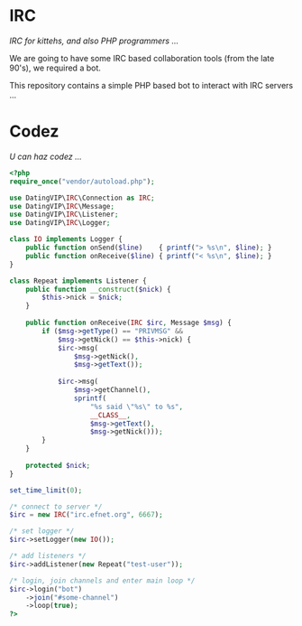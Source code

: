 IRC
===
*IRC for kittehs, and also PHP programmers ...*

We are going to have some IRC based collaboration tools (from the late 90's), we required a bot.

This repository contains a simple PHP based bot to interact with IRC servers ...

Codez
=====
*U can haz codez ...*

```php
<?php
require_once("vendor/autoload.php");

use DatingVIP\IRC\Connection as IRC;
use DatingVIP\IRC\Message;
use DatingVIP\IRC\Listener;
use DatingVIP\IRC\Logger;

class IO implements Logger {
	public function onSend($line)    { printf("> %s\n", $line); }
	public function onReceive($line) { printf("< %s\n", $line); }
}

class Repeat implements Listener {
	public function __construct($nick) {
		$this->nick = $nick;
	}
	
	public function onReceive(IRC $irc, Message $msg) {
		if ($msg->getType() == "PRIVMSG" &&
			$msg->getNick() == $this->nick) {
			$irc->msg(
				$msg->getNick(),
				$msg->getText());
				
			$irc->msg(
				$msg->getChannel(),
				sprintf(
					"%s said \"%s\" to %s",
					__CLASS__, 
					$msg->getText(), 
					$msg->getNick()));
		}
	}
	
	protected $nick;
}

set_time_limit(0);

/* connect to server */
$irc = new IRC("irc.efnet.org", 6667);

/* set logger */
$irc->setLogger(new IO());

/* add listeners */
$irc->addListener(new Repeat("test-user"));

/* login, join channels and enter main loop */
$irc->login("bot")
	->join("#some-channel")
	->loop(true);
?>
```
